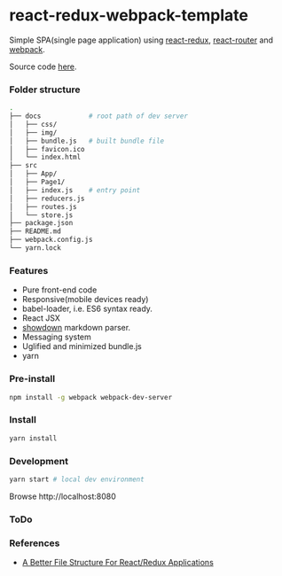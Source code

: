 # react-redux-webpack-template
Simple SPA(single page application) using [react-redux](https://github.com/reactjs/react-redux), [react-router](https://github.com/ReactTraining/react-router) and [webpack](http://webpack.github.io/docs/).

Source code [here](https://github.com/hankchiutw/react-redux-webpack-template).

### Folder structure
```sh
.
├── docs            # root path of dev server
│   ├── css/
│   ├── img/
│   ├── bundle.js   # built bundle file
│   ├── favicon.ico
│   └── index.html
├── src
│   ├── App/
│   ├── Page1/
│   ├── index.js    # entry point
│   ├── reducers.js
│   ├── routes.js
│   └── store.js
├── package.json
├── README.md
├── webpack.config.js
└── yarn.lock

```

### Features
- Pure front-end code
- Responsive(mobile devices ready)
- babel-loader, i.e. ES6 syntax ready.
- React JSX
- [showdown](https://github.com/showdownjs/showdown) markdown parser.
- Messaging system
- Uglified and minimized bundle.js
- yarn

### Pre-install

```sh
npm install -g webpack webpack-dev-server
```

### Install

```sh
yarn install
```

### Development

```sh
yarn start # local dev environment
```
Browse http://localhost:8080

### ToDo

### References
- [A Better File Structure For React/Redux Applications](http://marmelab.com/blog/2015/12/17/react-directory-structure.html)
